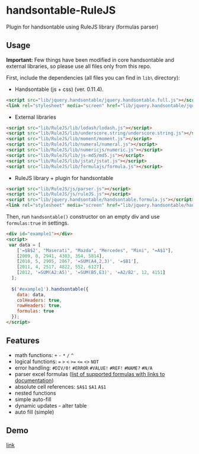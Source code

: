 handsontable-RuleJS
===================

Plugin for handsontable using RuleJS library (formulas parser)

## Usage

__Important:__ Few things have been modified in core handsontable and external libraries, so please use all files only from this repo.


First, include the dependencies (all files you can find in `lib\` directory):


*  Handsontable (js + css) (ver. 0.11.4). 

```html
<script src="lib/jquery.handsontable/jquery.handsontable.full.js"></script>
<link rel="stylesheet" media="screen" href="lib/jquery.handsontable/jquery.handsontable.full.css">
```


*  External libraries 

```html
<script src="lib/RuleJS/lib/lodash/lodash.js"></script>
<script src="lib/RuleJS/lib/underscore.string/underscore.string.js"></script>
<script src="lib/RuleJS/lib/moment/moment.js"></script>
<script src="lib/RuleJS/lib/numeral/numeral.js"></script>
<script src="lib/RuleJS/lib/numericjs/numeric.js"></script>
<script src="lib/RuleJS/lib/js-md5/md5.js"></script>
<script src="lib/RuleJS/lib/jstat/jstat.js"></script>
<script src="lib/RuleJS/lib/formulajs/formula.js"></script>
```


*  RuleJS library + plugin for handsontable

```html
<script src="lib/RuleJS/js/parser.js"></script>
<script src="lib/RuleJS/js/ruleJS.js"></script>
<script src="lib/jquery.handsontable/handsontable.formula.js"></script>
<link rel="stylesheet" media="screen" href="lib/jquery.handsontable/handsontable.formula.css">
```

Then, run `handsontable()` constructor on an empty div and use `formulas:true` in settings.

```html
<div id="example1"></div>
<script>
 var data = [
    ['=$B$2', "Maserati", "Mazda", "Mercedes", "Mini", "=A$1"],
    [2009, 0, 2941, 4303, 354, 5814],
    [2010, 5, 2905, 2867, '=SUM(A4,2,3)', '=$B1'],
    [2011, 4, 2517, 4822, 552, 6127],
    [2012, '=SUM(A2:A5)', '=SUM(B5,E3)', '=A2/B2', 12, 4151]
  ];
  
  $('#example1').handsontable({
    data: data,
    colHeaders: true,
    rowHeaders: true,
    formulas: true
  });
</script>
```


## Features


* math functions: `+` `-` `*` `/` `^`
* logical functions: `=` `>` `<` `>=` `<=` `<>` `NOT`
* error handling: `#DIV/0!` `#ERROR` `#VALUE!` `#REF!` `#NAME?` `#N/A`
* parser excel formulas ([list of supported formulas with links to documentation](http://handsontable.github.io/RuleJS/))
* absolute cell references: `$A$1` `$A1` `A$1`
* nested functions 
* simple auto-fill 
* dynamic updates - alter table
* auto fill (simple)


## Demo

[link](http://handsontable.github.io/handsontable-RuleJS/)

